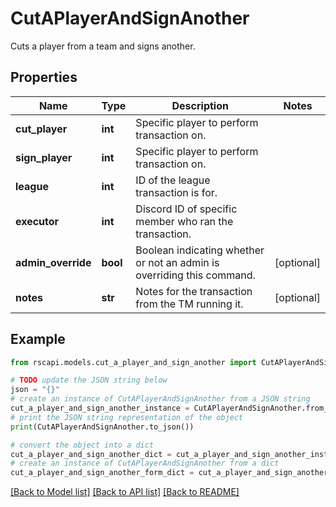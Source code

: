 # CutAPlayerAndSignAnother

Cuts a player from a team and signs another.

## Properties

Name | Type | Description | Notes
------------ | ------------- | ------------- | -------------
**cut_player** | **int** | Specific player to perform transaction on. | 
**sign_player** | **int** | Specific player to perform transaction on. | 
**league** | **int** | ID of the league transaction is for. | 
**executor** | **int** | Discord ID of specific member who ran the transaction. | 
**admin_override** | **bool** | Boolean indicating whether or not an admin is overriding this command. | [optional] 
**notes** | **str** | Notes for the transaction from the TM running it. | [optional] 

## Example

```python
from rscapi.models.cut_a_player_and_sign_another import CutAPlayerAndSignAnother

# TODO update the JSON string below
json = "{}"
# create an instance of CutAPlayerAndSignAnother from a JSON string
cut_a_player_and_sign_another_instance = CutAPlayerAndSignAnother.from_json(json)
# print the JSON string representation of the object
print(CutAPlayerAndSignAnother.to_json())

# convert the object into a dict
cut_a_player_and_sign_another_dict = cut_a_player_and_sign_another_instance.to_dict()
# create an instance of CutAPlayerAndSignAnother from a dict
cut_a_player_and_sign_another_form_dict = cut_a_player_and_sign_another.from_dict(cut_a_player_and_sign_another_dict)
```
[[Back to Model list]](../README.md#documentation-for-models) [[Back to API list]](../README.md#documentation-for-api-endpoints) [[Back to README]](../README.md)


